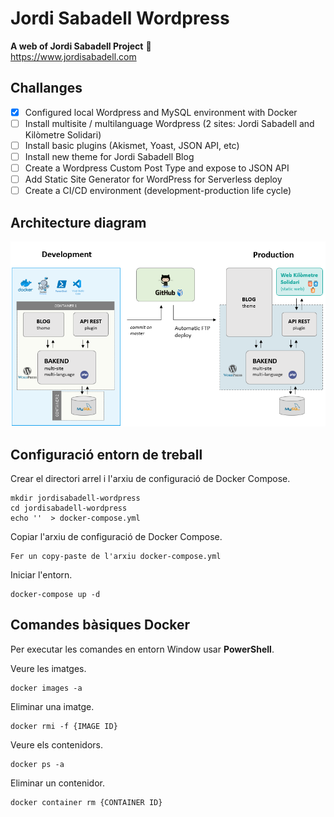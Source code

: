 # Jordi Sabadell Wordpress
**A web of Jordi Sabadell Project** :rocket:  
https://www.jordisabadell.com

## Challanges

- [x] Configured local Wordpress and MySQL environment with Docker
- [ ] Install multisite / multilanguage Wordpress (2 sites: Jordi Sabadell and Kilòmetre Solidari)
- [ ] Install basic plugins (Akismet, Yoast, JSON API, etc)
- [ ] Install new theme for Jordi Sabadell Blog
- [ ] Create a Wordpress Custom Post Type and expose to JSON API
- [ ] Add Static Site Generator for WordPress for Serverless deploy
- [ ] Create a CI/CD environment (development-production life cycle)

## Architecture diagram

![Image description](docs/architecture-diagram.png)


## Configuració entorn de treball

Crear el directori arrel i l'arxiu de configuració de Docker Compose.
```
mkdir jordisabadell-wordpress
cd jordisabadell-wordpress
echo ''  > docker-compose.yml
```

Copiar l'arxiu de configuració de Docker Compose.
```
Fer un copy-paste de l'arxiu docker-compose.yml
```

Iniciar l'entorn.
```
docker-compose up -d
```

## Comandes bàsiques Docker 
Per executar les comandes en entorn Window usar **PowerShell**.

Veure les imatges.
```
docker images -a
```

Eliminar una imatge.
```
docker rmi -f {IMAGE ID}
```

Veure els contenidors.
```
docker ps -a
```

Eliminar un contenidor.
```
docker container rm {CONTAINER ID}
```